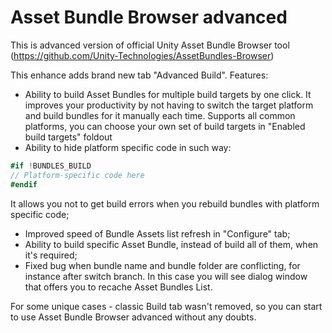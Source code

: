 # Asset Bundle Browser advanced
This is advanced version of official Unity Asset Bundle Browser tool
(https://github.com/Unity-Technologies/AssetBundles-Browser)

This enhance adds brand new tab "Advanced Build".
Features:
- Ability to build Asset Bundles for multiple build targets by one click. It improves your productivity by not having to switch the target platform and build bundles for it manually each time. Supports all common platforms, you can choose your own set of build targets in "Enabled build targets" foldout
- Ability to hide platform specific code in such way:
```c#
#if !BUNDLES_BUILD
// Platform-specific code here
#endif
```
It allows you not to get build errors when you rebuild bundles with platform specific code;
- Improved speed of Bundle Assets list refresh in "Configure" tab;
- Ability to build specific Asset Bundle, instead of build all of them, when it's required;
- Fixed bug when bundle name and bundle folder are conflicting, for instance after switch branch. In this case you will see dialog window that offers you to recache Asset Bundles List.

For some unique cases - classic Build tab wasn't removed, so you can start to use Asset Bundle Browser advanced without any doubts.
